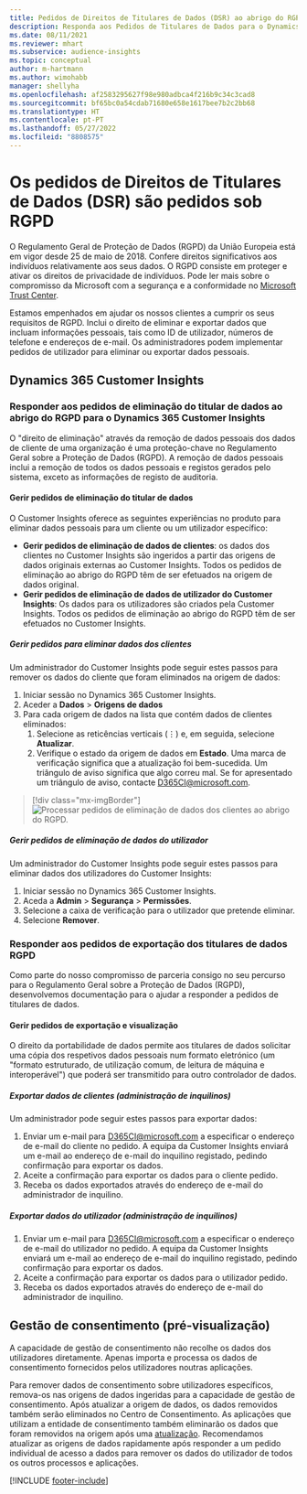 ```yaml
---
title: Pedidos de Direitos de Titulares de Dados (DSR) ao abrigo do RGPD | Microsoft Docs
description: Responda aos Pedidos de Titulares de Dados para o Dynamics 365 Customer Insights.
ms.date: 08/11/2021
ms.reviewer: mhart
ms.subservice: audience-insights
ms.topic: conceptual
author: m-hartmann
ms.author: wimohabb
manager: shellyha
ms.openlocfilehash: af2583295627f98e980adbca4f216b9c34c3cad8
ms.sourcegitcommit: bf65bc0a54cdab71680e658e1617bee7b2c2bb68
ms.translationtype: HT
ms.contentlocale: pt-PT
ms.lasthandoff: 05/27/2022
ms.locfileid: "8808575"
---
```

# <a name="data-subject-rights-dsr-requests-under-gdpr"></a>Os pedidos de Direitos de Titulares de Dados (DSR) são pedidos sob RGPD

O Regulamento Geral de Proteção de Dados (RGPD) da União Europeia está em vigor desde 25 de maio de 2018. Confere direitos significativos aos indivíduos relativamente aos seus dados. O RGPD consiste em proteger e ativar os direitos de privacidade de indivíduos. Pode ler mais sobre o compromisso da Microsoft com a segurança e a conformidade no [Microsoft Trust Center](https://www.microsoft.com/trust-center).

Estamos empenhados em ajudar os nossos clientes a cumprir os seus requisitos de RGPD. Inclui o direito de eliminar e exportar dados que incluam informações pessoais, tais como ID de utilizador, números de telefone e endereços de e-mail. Os administradores podem implementar pedidos de utilizador para eliminar ou exportar dados pessoais.

## <a name="dynamics-365-customer-insights"></a>Dynamics 365 Customer Insights

### <a name="responding-to-gdpr-data-subject-delete-requests-for-dynamics-365-customer-insights"></a>Responder aos pedidos de eliminação do titular de dados ao abrigo do RGPD para o Dynamics 365 Customer Insights

O "direito de eliminação" através da remoção de dados pessoais dos dados de cliente de uma organização é uma proteção-chave no Regulamento Geral sobre a Proteção de Dados (RGPD). A remoção de dados pessoais inclui a remoção de todos os dados pessoais e registos gerados pelo sistema, exceto as informações de registo de auditoria.

#### <a name="manage-data-subject-delete-requests"></a>Gerir pedidos de eliminação do titular de dados

O Customer Insights oferece as seguintes experiências no produto para eliminar dados pessoais para um cliente ou um utilizador específico:

- **Gerir pedidos de eliminação de dados de clientes**: os dados dos clientes no Customer Insights são ingeridos a partir das origens de dados originais externas ao Customer Insights. Todos os pedidos de eliminação ao abrigo do RGPD têm de ser efetuados na origem de dados original.
- **Gerir pedidos de eliminação de dados de utilizador do Customer Insights**: Os dados para os utilizadores são criados pela Customer Insights. Todos os pedidos de eliminação ao abrigo do RGPD têm de ser efetuados no Customer Insights.

##### <a name="manage-requests-to-delete-customer-data"></a>Gerir pedidos para eliminar dados dos clientes

Um administrador do Customer Insights pode seguir estes passos para remover os dados do cliente que foram eliminados na origem de dados:

1. Iniciar sessão no Dynamics 365 Customer Insights.
2. Aceder a **Dados** > **Origens de dados**
3. Para cada origem de dados na lista que contém dados de clientes eliminados:
   1. Selecione as reticências verticais (&vellip;) e, em seguida, selecione **Atualizar**.
   2. Verifique o estado da origem de dados em **Estado**. Uma marca de verificação significa que a atualização foi bem-sucedida. Um triângulo de aviso significa que algo correu mal. Se for apresentado um triângulo de aviso, contacte D365CI@microsoft.com.

> [!div class="mx-imgBorder"]
> ![Processar pedidos de eliminação de dados dos clientes ao abrigo do RGPD.](media/gdpr-data-sources.png "Processar pedidos de eliminação de dados dos clientes ao abrigo do RGPD")

##### <a name="manage-delete-requests-for-user-data"></a>Gerir pedidos de eliminação de dados do utilizador

Um administrador do Customer Insights pode seguir estes passos para eliminar dados dos utilizadores do Customer Insights:

1. Iniciar sessão no Dynamics 365 Customer Insights.
2. Aceda a **Admin** > **Segurança** > **Permissões**.
3. Selecione a caixa de verificação para o utilizador que pretende eliminar.
4. Selecione **Remover**.

### <a name="responding-to-gdpr-data-subject-export-requests"></a>Responder aos pedidos de exportação dos titulares de dados RGPD

Como parte do nosso compromisso de parceria consigo no seu percurso para o Regulamento Geral sobre a Proteção de Dados (RGPD), desenvolvemos documentação para o ajudar a responder a pedidos de titulares de dados.

#### <a name="manage-export-and-view-requests"></a>Gerir pedidos de exportação e visualização

O direito da portabilidade de dados permite aos titulares de dados solicitar uma cópia dos respetivos dados pessoais num formato eletrónico (um "formato estruturado, de utilização comum, de leitura de máquina e interoperável") que poderá ser transmitido para outro controlador de dados.

##### <a name="export-customer-data-tenant-admin"></a>Exportar dados de clientes (administração de inquilinos)

Um administrador pode seguir estes passos para exportar dados:

1. Enviar um e-mail para D365CI@microsoft.com a especificar o endereço de e-mail do cliente no pedido. A equipa da Customer Insights enviará um e-mail ao endereço de e-mail do inquilino registado, pedindo confirmação para exportar os dados.
2. Aceite a confirmação para exportar os dados para o cliente pedido.
3. Receba os dados exportados através do endereço de e-mail do administrador de inquilino.

##### <a name="export-user-data-tenant-admin"></a>Exportar dados do utilizador (administração de inquilinos)

1. Enviar um e-mail para D365CI@microsoft.com a especificar o endereço de e-mail do utilizador no pedido. A equipa da Customer Insights enviará um e-mail ao endereço de e-mail do inquilino registado, pedindo confirmação para exportar os dados.
2. Aceite a confirmação para exportar os dados para o utilizador pedido.
3. Receba os dados exportados através do endereço de e-mail do administrador de inquilino.

## <a name="consent-management-preview"></a>Gestão de consentimento (pré-visualização)

A capacidade de gestão de consentimento não recolhe os dados dos utilizadores diretamente. Apenas importa e processa os dados de consentimento fornecidos pelos utilizadores noutras aplicações.

Para remover dados de consentimento sobre utilizadores específicos, remova-os nas origens de dados ingeridas para a capacidade de gestão de consentimento. Após atualizar a origem de dados, os dados removidos também serão eliminados no Centro de Consentimento. As aplicações que utilizam a entidade de consentimento também eliminarão os dados que foram removidos na origem após uma [atualização](system.md#refresh-processes). Recomendamos atualizar as origens de dados rapidamente após responder a um pedido individual de acesso a dados para remover os dados do utilizador de todos os outros processos e aplicações.

[!INCLUDE [footer-include](includes/footer-banner.md)]